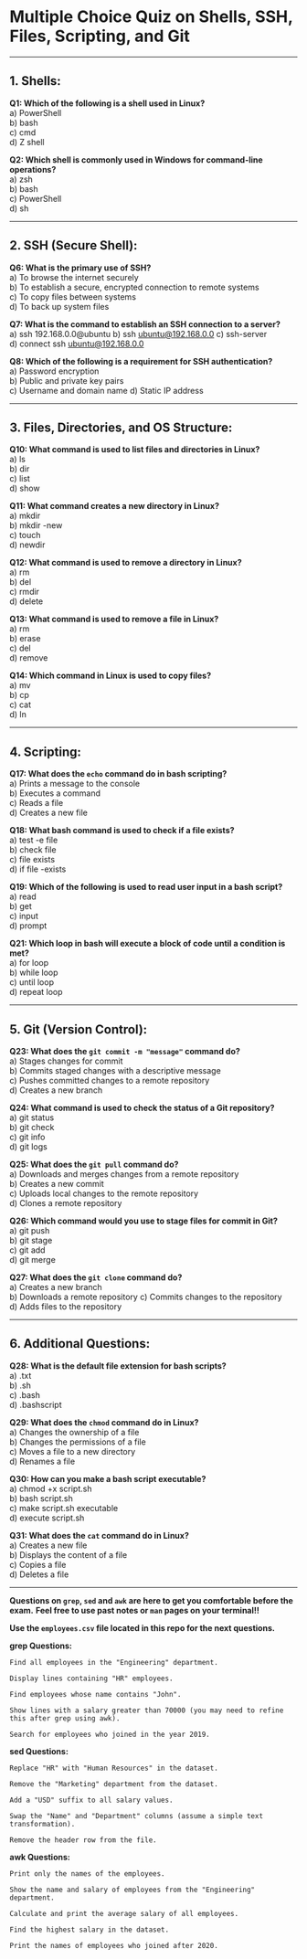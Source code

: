 # Multiple Choice Quiz on Shells, SSH, Files, Scripting, and Git

---

## 1. Shells:

**Q1: Which of the following is a shell used in Linux?**  
a) PowerShell  
b) bash  
c) cmd  
d) Z shell  

**Q2: Which shell is commonly used in Windows for command-line operations?**  
a) zsh  
b) bash  
c) PowerShell  
d) sh  

---

## 2. SSH (Secure Shell):

**Q6: What is the primary use of SSH?**  
a) To browse the internet securely  
b) To establish a secure, encrypted connection to remote systems  
c) To copy files between systems  
d) To back up system files  

**Q7: What is the command to establish an SSH connection to a server?**  
a) ssh 192.168.0.0@ubuntu 
b) ssh ubuntu@192.168.0.0
c) ssh-server  
d) connect ssh ubuntu@192.168.0.0

**Q8: Which of the following is a requirement for SSH authentication?**  
a) Password encryption  
b) Public and private key pairs  
c) Username and domain name 
d) Static IP address


---

## 3. Files, Directories, and OS Structure:

**Q10: What command is used to list files and directories in Linux?**  
a) ls  
b) dir  
c) list  
d) show  

**Q11: What command creates a new directory in Linux?**  
a) mkdir  
b) mkdir -new  
c) touch  
d) newdir  

**Q12: What command is used to remove a directory in Linux?**  
a) rm  
b) del  
c) rmdir  
d) delete  

**Q13: What command is used to remove a file in Linux?**  
a) rm  
b) erase  
c) del  
d) remove  

**Q14: Which command in Linux is used to copy files?**  
a) mv  
b) cp  
c) cat  
d) ln  

---

## 4. Scripting:

**Q17: What does the `echo` command do in bash scripting?**  
a) Prints a message to the console  
b) Executes a command  
c) Reads a file  
d) Creates a new file  

**Q18: What bash command is used to check if a file exists?**  
a) test -e file  
b) check file  
c) file exists  
d) if file -exists  

**Q19: Which of the following is used to read user input in a bash script?**  
a) read  
b) get  
c) input  
d) prompt  

**Q21: Which loop in bash will execute a block of code until a condition is met?**  
a) for loop  
b) while loop  
c) until loop  
d) repeat loop  

---

## 5. Git (Version Control):

**Q23: What does the `git commit -m "message"` command do?**  
a) Stages changes for commit  
b) Commits staged changes with a descriptive message  
c) Pushes committed changes to a remote repository  
d) Creates a new branch 

**Q24: What command is used to check the status of a Git repository?**  
a) git status  
b) git check  
c) git info  
d) git logs  

**Q25: What does the `git pull` command do?**  
a) Downloads and merges changes from a remote repository  
b) Creates a new commit  
c) Uploads local changes to the remote repository  
d) Clones a remote repository  

**Q26: Which command would you use to stage files for commit in Git?**  
a) git push  
b) git stage  
c) git add  
d) git merge  

**Q27: What does the `git clone` command do?**  
a) Creates a new branch  
b) Downloads a remote repository
c) Commits changes to the repository  
d) Adds files to the repository  

---

## 6. Additional Questions:

**Q28: What is the default file extension for bash scripts?**  
a) .txt  
b) .sh  
c) .bash  
d) .bashscript  

**Q29: What does the `chmod` command do in Linux?**  
a) Changes the ownership of a file  
b) Changes the permissions of a file  
c) Moves a file to a new directory  
d) Renames a file  

**Q30: How can you make a bash script executable?**  
a) chmod +x script.sh  
b) bash script.sh  
c) make script.sh executable  
d) execute script.sh  

**Q31: What does the `cat` command do in Linux?**  
a) Creates a new file  
b) Displays the content of a file  
c) Copies a file  
d) Deletes a file  

---
**Questions on `grep`, `sed` and `awk` are here to get you comfortable before the exam.**
**Feel free to use past notes or `man` pages on your terminal!!**

**Use the `employees.csv` file located in this repo for the next questions.**


**grep Questions:**

    Find all employees in the "Engineering" department.

    Display lines containing "HR" employees.

    Find employees whose name contains "John".

    Show lines with a salary greater than 70000 (you may need to refine this after grep using awk).

    Search for employees who joined in the year 2019.

**sed Questions:**

    Replace "HR" with "Human Resources" in the dataset.

    Remove the "Marketing" department from the dataset.

    Add a "USD" suffix to all salary values.

    Swap the "Name" and "Department" columns (assume a simple text transformation).

    Remove the header row from the file.

**awk Questions:**

    Print only the names of the employees.

    Show the name and salary of employees from the "Engineering" department.

    Calculate and print the average salary of all employees.

    Find the highest salary in the dataset.

    Print the names of employees who joined after 2020.
